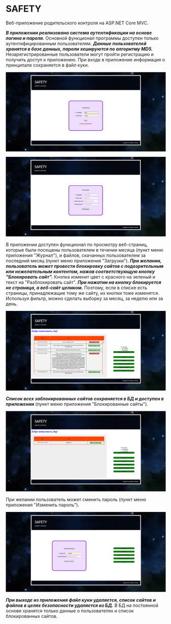 # SAFETY

Веб-приложение родительского контроля на ASP.NET Core MVC. 

***В приложении реализована система аутентификации на основе логина и пароля.*** Основной функционал программы доступен только аутентифицированным пользователям. ***Данные пользователей хранятся в базе данных, пароли хешируются по алгоритму MD5.*** Незарегистрированные пользователи могут пройти регистрацию и получить доступ к приложению. При входе в приложение информация о принципале сохраняется в файл куки.  

![1](https://github.com/Presstomsk/Web_Parent_Control/blob/master/jpg/Auth.jpg)

![2](https://github.com/Presstomsk/Web_Parent_Control/blob/master/jpg/Registration.jpg)

В приложении доступен функционал по просмотру веб-страниц, которые были посещены пользователем в течении месяца (пункт меню приложения "Журнал"), и файлов, скачанных пользователем за последний месяц (пункт меню приложения "Загрузки"). ***При желании, пользователь может провести блокировку сайтов с подозрительным или нежелательным контентом, нажав соответствующую кнопку "Блокировать сайт".*** Кнопка изменит цвет c красного на зеленый и текст на "Разблокировать сайт". ***При нажатии на кнопку блокируется не страница, а веб-сайт целиком.*** Поэтому, если в списке есть страницы, принадлежащие тому же сайту, их кнопки тоже изменятся. Используя фильтр, можно сделать выборку за месяц, за неделю или за день. 

![3](https://github.com/Presstomsk/Web_Parent_Control/blob/master/jpg/Blocking.png)

***Список всех заблокированных сайтов сохраняется в БД и доступен в приложении*** (пункт меню приложения "Блокированные сайты").

![4](https://github.com/Presstomsk/Web_Parent_Control/blob/master/jpg/BlockedSites.jpg)

При желании пользователь может сменить пароль (пункт меню приложения "Изменить пароль").

![5](https://github.com/Presstomsk/Web_Parent_Control/blob/master/jpg/ChangePass.jpg)

***При выходе из приложения файл куки удаляется, список сайтов и файлов в целях безопасности удаляется из БД.*** В БД на постоянной основе хранятся только данные о пользователях и список блокированных сайтов. 
